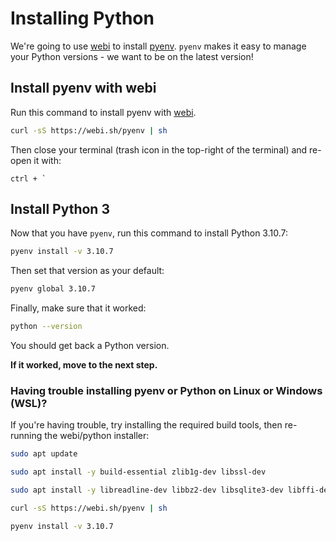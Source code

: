 # Installing Python

We're going to use [webi](https://webinstall.dev/pyenv/) to install [pyenv](https://github.com/pyenv/pyenv). `pyenv` makes it easy to manage your Python versions - we want to be on the latest version!

## Install pyenv with webi

Run this command to install pyenv with [webi](https://webinstall.dev/pyenv/).

```bash
curl -sS https://webi.sh/pyenv | sh
```

Then close your terminal (trash icon in the top-right of the terminal) and re-open it with:

```
ctrl + `
```

## Install Python 3

Now that you have `pyenv`, run this command to install Python 3.10.7:

```bash
pyenv install -v 3.10.7
```

Then set that version as your default:

```bash
pyenv global 3.10.7
```

Finally, make sure that it worked:

```bash
python --version
```

You should get back a Python version.

**If it worked, move to the next step.**

### Having trouble installing pyenv or Python on Linux or Windows (WSL)?

If you're having trouble, try installing the required build tools, then re-running the webi/python installer:

```bash
sudo apt update
```

```bash
sudo apt install -y build-essential zlib1g-dev libssl-dev
```

```bash
sudo apt install -y libreadline-dev libbz2-dev libsqlite3-dev libffi-dev
```

```bash
curl -sS https://webi.sh/pyenv | sh
```

```bash
pyenv install -v 3.10.7
```
